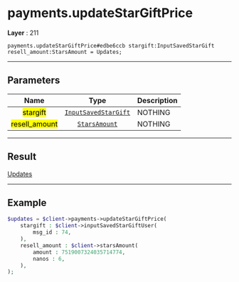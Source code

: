# payments.updateStarGiftPrice

**Layer** : 211

```tl
payments.updateStarGiftPrice#edbe6ccb stargift:InputSavedStarGift resell_amount:StarsAmount = Updates;
```

---

## Parameters

| Name | Type | Description |
| :---: | :---: | :--- |
| <mark>stargift</mark> | [`InputSavedStarGift`](type/InputSavedStarGift) | NOTHING |
| <mark>resell_amount</mark> | [`StarsAmount`](type/StarsAmount) | NOTHING |

---

## Result

[Updates](type/Updates)

---

## Example

```php
$updates = $client->payments->updateStarGiftPrice(
	stargift : $client->inputSavedStarGiftUser(
		msg_id : 74,
	),
	resell_amount : $client->starsAmount(
		amount : 7519007324035714774,
		nanos : 6,
	),
);
```